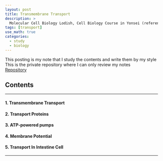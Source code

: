 ```yaml
---
layout: post
title: Transmembrane Transport
description: >
  Molecular Cell Biology Lodish, Cell Biology Course in Yonsei (reference)
tags: [transport]
use_math: true
categories:
  - study
  - biology
---
```

This posting is my note that I study the contents and write them by my style <br>
This is the private repository where I can only review my notes<br>
[Repository](https://github.com/hyun-jin891/hidden-post-hyunjin891-github-blog/blob/master/_posts/study/biology/2022-07-04-transmembrane-transport.md)

## Contents
------
#### 1. Transmembrane Transport
#### 2. Transport Proteins
#### 3. ATP-powered pumps
#### 4. Membrane Potential
#### 5. Transport In Intestine Cell
-----
